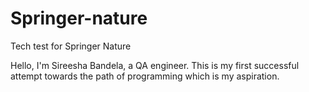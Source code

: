 # Springer-nature
Tech test for Springer Nature


Hello, I'm Sireesha Bandela, a QA engineer. This is my first successful attempt towards the path of programming which is my aspiration.
